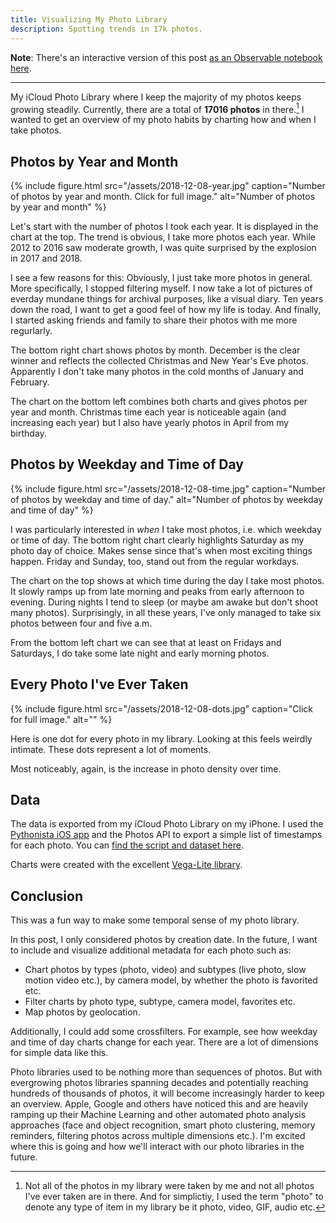 ```yaml
---
title: Visualizing My Photo Library
description: Spotting trends in 17k photos.
---
```


**Note**: There's an interactive version of this post [as an Observable notebook here](https://beta.observablehq.com/d/2b277150e16e933e).

---

My iCloud Photo Library where I keep the majority of my photos keeps growing steadily. Currently, there are a total of **17016 photos** in there.[^1] I wanted to get an overview of my photo habits by charting how and when I take photos.

## Photos by Year and Month

{% include figure.html src="/assets/2018-12-08-year.jpg" caption="Number of photos by year and month. Click for full image." alt="Number of photos by year and month" %}

Let's start with the number of photos I took each year. It is displayed in the chart at the top. The trend is obvious, I take more photos each year. While 2012 to 2016 saw moderate growth, I was quite surprised by the explosion in 2017 and 2018.

I see a few reasons for this: Obviously, I just take more photos in general. More specifically, I stopped filtering myself. I now take a lot of pictures of everday mundane things for archival purposes, like a visual diary. Ten years down the road, I want to get a good feel of how my life is today. And finally, I started asking friends and family to share their photos with me more regurlarly.

The bottom right chart shows photos by month. December is the clear winner and reflects the collected Christmas and New Year's Eve photos. Apparently I don't take many photos in the cold months of January and February.

The chart on the bottom left combines both charts and gives photos per year and month. Christmas time each year is noticeable again (and increasing each year) but I also have yearly photos in April from my birthday.

## Photos by Weekday and Time of Day

{% include figure.html src="/assets/2018-12-08-time.jpg" caption="Number of photos by weekday and time of day." alt="Number of photos by weekday and time of day" %}

I was particularly interested in *when* I take most photos, i.e. which weekday or time of day. The bottom right chart clearly highlights Saturday as my photo day of choice. Makes sense since that's when most exciting things happen. Friday and Sunday, too, stand out from the regular workdays.

The chart on the top shows at which time during the day I take most photos. It slowly ramps up from late morning and peaks from early afternoon to evening. During nights I tend to sleep (or maybe am awake but don't shoot many photos). Surprisingly, in all these years, I've only managed to take six photos between four and five a.m.

From the bottom left chart we can see that at least on Fridays and Saturdays, I do take some late night and early morning photos.

## Every Photo I've Ever Taken

{% include figure.html src="/assets/2018-12-08-dots.jpg" caption="Click for full image." alt="" %}

Here is one dot for every photo in my library. Looking at this feels weirdly intimate. These dots represent a lot of moments.

Most noticeably, again, is the increase in photo density over time.

## Data

The data is exported from my iCloud Photo Library on my iPhone. I used the [Pythonista iOS app](http://omz-software.com/pythonista/) and the Photos API to export a simple list of timestamps for each photo. You can [find the script and dataset here](https://gist.github.com/arthurhammer/a861fc9a91669397a5cc70fc9d8ebedd).

Charts were created with the excellent [Vega-Lite library](http://vega.github.io/vega-lite/).

## Conclusion

This was a fun way to make some temporal sense of my photo library.

In this post, I only considered photos by creation date. In the future, I want to include and visualize additional metadata for each photo such as:

- Chart photos by types (photo, video) and subtypes (live photo, slow motion video etc.), by camera model, by whether the photo is favorited etc.
- Filter charts by photo type, subtype, camera model, favorites etc.
- Map photos by geolocation.

Additionally, I could add some crossfilters. For example, see how weekday and time of day charts change for each year. There are a lot of dimensions for simple data like this.

Photo libraries used to be nothing more than sequences of photos. But with evergrowing photos libraries spanning decades and potentially reaching hundreds of thousands of photos, it will become increasingly harder to keep an overview. Apple, Google and others have noticed this and are heavily ramping up their Machine Learning and other automated photo analysis approaches (face and object recognition, smart photo clustering, memory reminders, filtering photos across multiple dimensions etc.). I'm excited where this is going and how we'll interact with our photo libraries in the future.

[^1]: Not all of the photos in my library were taken by me and not all photos I've ever taken are in there. And for simplictiy, I used the term "photo" to denote any type of item in my library be it photo, video, GIF, audio etc.
